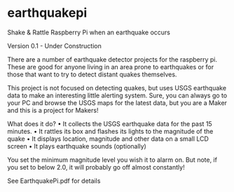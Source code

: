 # earthquakepi
Shake &amp; Rattle Raspberry Pi when an earthquake occurs

Version 0.1 - Under Construction

There are a number of earthquake detector projects for the raspberry pi. These are good for anyone living in an area prone to earthquakes or for those that want to try to detect distant quakes themselves. 

This project is not focused on detecting quakes, but uses USGS earthquake data to make an interesting little alerting system.  Sure, you can always go to your PC and browse the USGS maps for the latest data, but you are a Maker and this is a project for Makers!


What does it do?
•	It collects the USGS earthquake data for the past 15 minutes. 
•	It rattles its box and flashes its lights to the magnitude of the quake
•	It displays location, magnitude and other data on a small LCD screen
•	It plays earthquake sounds (optionally)

You set the minimum magnitude level you wish it to alarm on. But note, if you set to below 2.0, it will probably go off almost constantly!


See EarthquakePi.pdf for details

